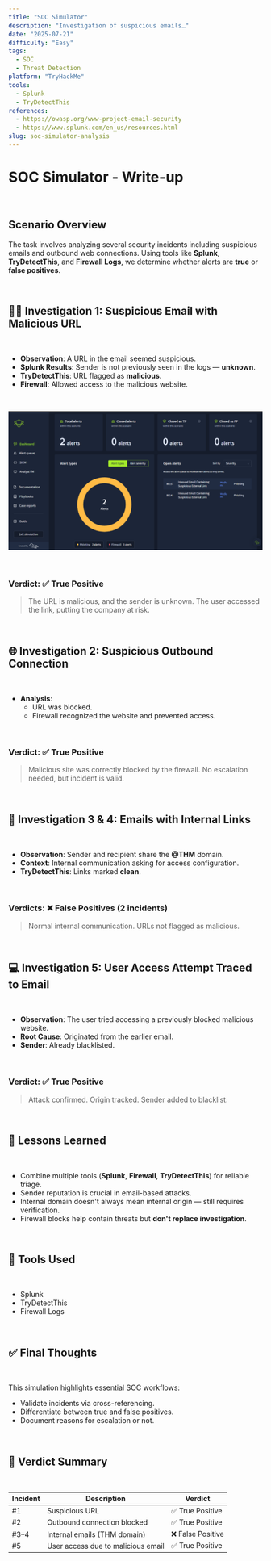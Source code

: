 ```yaml
---
title: "SOC Simulator"
description: "Investigation of suspicious emails…"
date: "2025‑07‑21"
difficulty: "Easy"
tags:
  - SOC
  - Threat Detection
platform: "TryHackMe"
tools:
  - Splunk
  - TryDetectThis
references:
  - https://owasp.org/www-project-email-security
  - https://www.splunk.com/en_us/resources.html
slug: soc-simulator-analysis
---
```


# **SOC Simulator - Write-up**

&nbsp;

## Scenario Overview

The task involves analyzing several security incidents including suspicious emails and outbound web connections. Using tools like **Splunk**, **TryDetectThis**, and **Firewall Logs**, we determine whether alerts are **true** or **false positives**.

&nbsp;

## 🕵️‍♂️ Investigation 1: Suspicious Email with Malicious URL
&nbsp;
- **Observation**: A URL in the email seemed suspicious.
- **Splunk Results**: Sender is not previously seen in the logs — **unknown**.
- **TryDetectThis**: URL flagged as **malicious**.
- **Firewall**: Allowed access to the malicious website.

&nbsp;  

![Malicious URL](Capture/SOC-Simulator/SOC1.PNG )

&nbsp;

### Verdict: ✅ **True Positive**
> The URL is malicious, and the sender is unknown. The user accessed the link, putting the company at risk.
    
&nbsp;

## 🌐 Investigation 2: Suspicious Outbound Connection

&nbsp;

- **Analysis**:
  - URL was blocked.
  - Firewall recognized the website and prevented access.

&nbsp;

### Verdict: ✅ **True Positive**
> Malicious site was correctly blocked by the firewall. No escalation needed, but incident is valid.

&nbsp;

## 📧 Investigation 3 & 4: Emails with Internal Links

&nbsp;

- **Observation**: Sender and recipient share the **@THM** domain.
- **Context**: Internal communication asking for access configuration.
- **TryDetectThis**: Links marked **clean**.

&nbsp;

### Verdicts: ❌ **False Positives** (2 incidents)
> Normal internal communication. URLs not flagged as malicious.

&nbsp;


## 💻 Investigation 5: User Access Attempt Traced to Email

&nbsp;

- **Observation**: The user tried accessing a previously blocked malicious website.
- **Root Cause**: Originated from the earlier email.
- **Sender**: Already blacklisted.

&nbsp;

### Verdict: ✅ **True Positive**
> Attack confirmed. Origin tracked. Sender added to blacklist.

&nbsp;

## 🧠 Lessons Learned

&nbsp;

- Combine multiple tools (**Splunk**, **Firewall**, **TryDetectThis**) for reliable triage.
- Sender reputation is crucial in email-based attacks.
- Internal domain doesn't always mean internal origin — still requires verification.
- Firewall blocks help contain threats but **don't replace investigation**.

&nbsp;

## 🧰 Tools Used

&nbsp;

- Splunk
- TryDetectThis
- Firewall Logs

&nbsp;

## ✅ Final Thoughts

&nbsp;

This simulation highlights essential SOC workflows:
- Validate incidents via cross-referencing.
- Differentiate between true and false positives.
- Document reasons for escalation or not.

&nbsp;

## 🏁 Verdict Summary

&nbsp;

| Incident | Description                        | Verdict        |
|----------|------------------------------------|----------------|
| #1       | Suspicious URL                     | ✅ True Positive |
| #2       | Outbound connection blocked        | ✅ True Positive |
| #3–4     | Internal emails (THM domain)       | ❌ False Positive |
| #5       | User access due to malicious email | ✅ True Positive |
